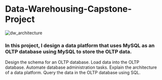 # Data-Warehousing-Capstone-Project

![dw_architecture](https://github.com/AgyemangOpamobur/Data-Warehousing-Capstone-Project/assets/78166528/e6eacbe0-f13a-49ae-8d08-5a4b09cf8de5)

### In this project, I design a data platform that uses MySQL as an OLTP database using MySQL to store the OLTP data.

Design the schema for an OLTP database.
Load data into the OLTP database.
Automate database administration tasks.
Explain the architecture of a data platform.
Query the data in the OLTP database using SQL.
